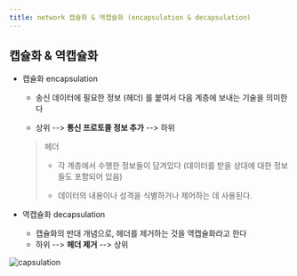 ```yaml
---
title: network 캡슐화 & 역캡슐화 (encapsulation & decapsulation)
---
```




## 캡슐화 & 역캡슐화

+ 캡슐화 encapsulation
  + 송신 데이터에 필요한 정보 (헤더) 를 붙여서 다음 계층에 보내는 기술을 의미한다

  + 상위 --> **통신 프로토콜 정보 추가** --> 하위

  > 헤더 
  >
  > + 각 계층에서 수행한 정보들이 담겨있다 (데이터를 받을 상대에 대한 정보들도 포함되어 있음)
  >
  > + 데이터의 내용이나 성격을 식별하거나 제어하는 데 사용된다.

  

+ 역캡슐화 decapsulation
  + 캡슐화의 반대 개념으로, 헤더를 제거하는 것을 역캡슐화라고 한다
  + 하위 --> **헤더 제거** --> 상위



![capsulation]({{site.url}}{{site.baseurl}}/assets/images/encap.png)

